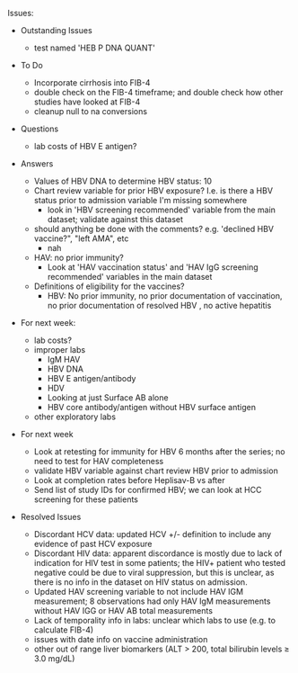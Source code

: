 Issues:

 * Outstanding Issues
   * test named 'HEB P DNA QUANT'

 * To Do
   * Incorporate cirrhosis into FIB-4
   * double check on the FIB-4 timeframe; and double check how other studies have looked at FIB-4
   * cleanup null to na conversions
   
 * Questions
   * lab costs of HBV E antigen?
 * Answers   
   * Values of HBV DNA to determine HBV status: 10
   * Chart review variable for prior HBV exposure?  I.e. is there a HBV status prior to admission variable I'm missing somewhere
     * look in 'HBV screening recommended' variable from the main dataset; validate against this dataset
   * should anything be done with the comments? e.g. 'declined HBV vaccine?", "left AMA", etc
     * nah
   * HAV: no prior immunity?  
     * Look at 'HAV vaccination status' and 'HAV IgG screening recommended' variables in the main dataset
   * Definitions of eligibility for the vaccines?
     * HBV: No prior immunity, no prior documentation of vaccination, no prior documentation of resolved HBV , no active hepatitis
   
 * For next week:
   * lab costs?
   * improper labs
     * IgM HAV
     * HBV DNA
     * HBV E antigen/antibody
     * HDV 
     * Looking at just Surface AB alone
     * HBV core antibody/antigen without HBV surface antigen
   * other exploratory labs
 * For next week   
   * Look at retesting for immunity for HBV 6 months after the series; no need to test for HAV completeness
   * validate HBV variable against chart review HBV prior to admission
   * Look at completion rates before Heplisav-B vs after
   * Send list of study IDs for confirmed HBV; we can look at HCC screening for these patients
   
 * Resolved Issues
   * Discordant HCV data: updated HCV +/- definition to include any evidence of past HCV exposure
   * Discordant HIV data: apparent discordance is mostly due to lack of indication for HIV test in some patients; the HIV+ patient who tested negative could be due to viral suppression, but this is unclear, as there is no info in the dataset on HIV status on admission.
   * Updated HAV screening variable to not include HAV IGM measurement; 8 observations had only HAV IgM measurements without HAV IGG or HAV AB total measurements
   * Lack of temporality info in labs: unclear which labs to use (e.g. to calculate FIB-4)
   * issues with date info on vaccine administration
   * other out of range liver biomarkers (ALT > 200, total bilirubin levels ≥ 3.0 mg/dL)